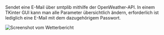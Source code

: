 Sendet eine E-Mail über smtplib mithilfe der OpenWeather-API. In einem TKinter GUI kann man alle Parameter übersichtlich ändern, erforderlich ist lediglich eine E-Mail mit dem dazugehörigem Passwort. 

![Screenshot vom Wetterbericht](https://github.com/MuhammetGuducu/wettermail/assets/84397069/38b58d36-5ce8-4486-9d80-6b0355e1a5a9)
